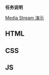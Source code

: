 
**任务说明**

[Media Stream 演示](https://developer.mozilla.org/en-US/docs/Web/API/Media_Streams_API)

## HTML



## CSS



## JS


